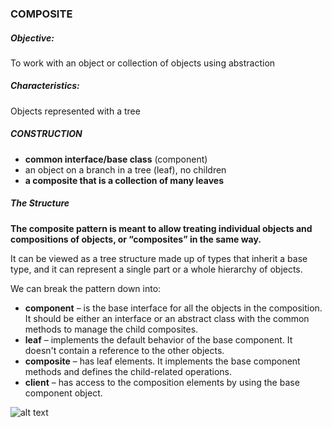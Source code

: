 ### COMPOSITE

##### Objective:
To work with an object or collection of objects using abstraction

##### Characteristics:
Objects represented with a tree

##### CONSTRUCTION

- **common interface/base class** (component)
- an object on a branch in a tree (leaf), no children
- **a composite that is a collection of many leaves**

##### The Structure

**The composite pattern is meant to allow treating individual objects and compositions of objects, or “composites” in the same way.**

It can be viewed as a tree structure made up of types that inherit a base type, and it can represent a single part or a whole hierarchy of objects.

We can break the pattern down into:

- **component** – is the base interface for all the objects in the composition. It should be either an interface or an abstract class with the common methods to manage the child composites.
- **leaf** – implements the default behavior of the base component. It doesn't contain a reference to the other objects.
- **composite** – has leaf elements. It implements the base component methods and defines the child-related operations.
- **client** – has access to the composition elements by using the base component object.

![alt text](https://howtodoinjava.com/wp-content/uploads/2015/10/composite-design-pattern.png)